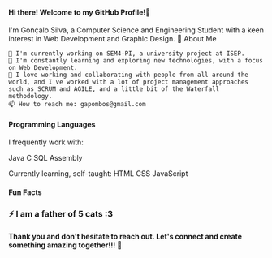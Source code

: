 #### Hi there! Welcome to my GitHub Profile!👋

   I'm Gonçalo Silva, a Computer Science and Engineering Student with a keen interest in Web Development and Graphic Design. 🚀
About Me

    🔭 I'm currently working on SEM4-PI, a university project at ISEP.
    🌱 I'm constantly learning and exploring new technologies, with a focus on Web Development.
    🤝 I love working and collaborating with people from all around the world, and I've worked with a lot of project management approaches such as SCRUM and AGILE, and a little bit of the Waterfall methodology.
    📫 How to reach me: gapombos@gmail.com

#### Programming Languages

I frequently work with:

Java C SQL Assembly 

Currently learning, self-taught: HTML CSS JavaScript

#### Fun Facts

   ### ⚡ I am a father of 5 cats :3

#### Thank you and don't hesitate to reach out. Let's connect and create something amazing together!!! 🌟
